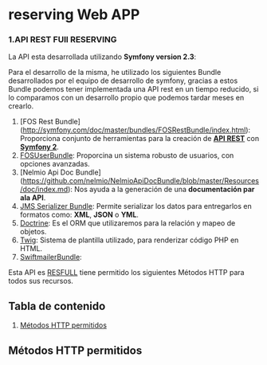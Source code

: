 reserving Web APP
===========================

### 1.API REST FUll RESERVING

La API esta desarrollada utilizando **Symfony version 2.3**:

Para el desarrollo de la misma, he utilizado los siguientes Bundle desarrollados por el equipo de desarrollo de symfony, gracias a estos Bundle podemos tener implementada una API rest en un tiempo reducido, si lo comparamos con un desarrollo propio que podemos tardar meses en crearlo.

 1. [FOS Rest Bundle] (http://symfony.com/doc/master/bundles/FOSRestBundle/index.html): Proporciona conjunto de herramientas para la creación de [**API REST**](http://es.wikipedia.org/wiki/Representational_State_Transfer) con [**Symfony 2**](https://symfony.com/).
 2. [FOSUserBundle](https://github.com/FriendsOfSymfony/FOSUserBundle): Proporcina un sistema robusto de usuarios, con opciones avanzadas.
 2. [Nelmio Api Doc Bundle] (https://github.com/nelmio/NelmioApiDocBundle/blob/master/Resources/doc/index.md): Nos ayuda a la generación de una **documentación par ala API**.
 3. [JMS Serializer Bundle](http://jmsyst.com/bundles/JMSSerializerBundle): Permite serializar los datos para entregarlos en formatos como: **XML**, **JSON** o **YML**.
 4. [Doctrine](http://www.doctrine-project.org/): Es el ORM que utilizaremos para la relación y mapeo de objetos.
 5. [Twig](http://twig.sensiolabs.org/): Sistema de plantilla utilizado, para renderizar código PHP en HTML.
 6. [SwiftmailerBundle](http://symfony.com/doc/current/reference/configuration/swiftmailer.html):

Esta API es [RESFULL](http://en.wikipedia.org/wiki/Overview_of_RESTful_API_Description_Languages) tiene permitido los siguientes Métodos HTTP para todos sus recursos.


## Tabla de contenido
1. [Métodos HTTP permitidos](#métodos-http-permitidos)


## Métodos HTTP permitidos
